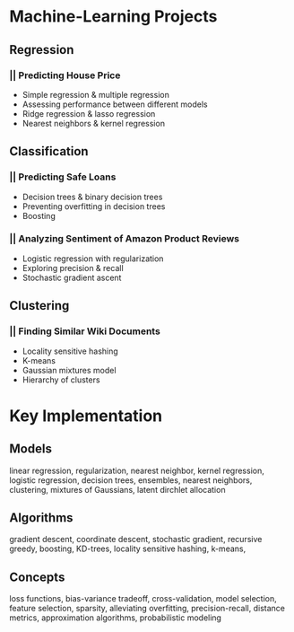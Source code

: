 # Machine-Learning Projects

## Regression
### || Predicting House Price
* Simple regression & multiple regression
* Assessing performance between different models
* Ridge regression & lasso regression
* Nearest neighbors & kernel regression

## Classification
### || Predicting Safe Loans
* Decision trees & binary decision trees
* Preventing overfitting in decision trees
* Boosting
### || Analyzing Sentiment of Amazon Product Reviews
* Logistic regression with regularization
* Exploring precision & recall
* Stochastic gradient ascent

## Clustering
### || Finding Similar Wiki Documents
* Locality sensitive hashing
* K-means
* Gaussian mixtures model
* Hierarchy  of clusters


# Key Implementation 

## Models
linear regression, regularization, nearest neighbor, kernel regression, logistic regression, decision trees, ensembles, nearest neighbors, clustering, mixtures of Gaussians, latent dirchlet allocation
## Algorithms
gradient descent, coordinate descent, stochastic gradient, recursive greedy, boosting, KD-trees, locality sensitive hashing, k-means, 
## Concepts
loss functions, bias-variance tradeoff, cross-validation, model selection, feature selection, sparsity, alleviating overfitting, precision-recall, distance metrics, approximation algorithms, probabilistic modeling
